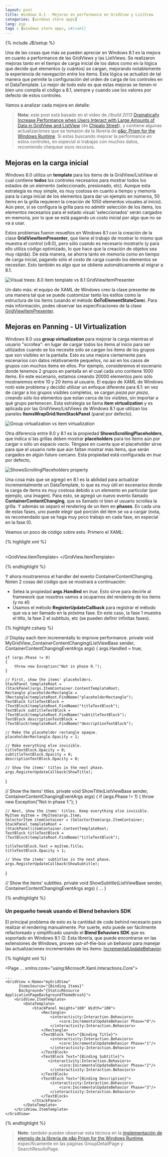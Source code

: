 ```yaml
---
layout: post
title: Windows 8.1 - Mejoras en performance en GridView y ListView
categories: [windows store apps]
lang: esp
tags : [windows store apps, c#/xaml]
---
```


{% include JB/setup %}

Una de las cosas que más se pueden apreciar en Windows 8.1 es la mejora en cuanto a performance de las GridViews y las ListViews. Se realizaron mejoras tanto en el tiempo de carga inicial de los datos como en la lógica que decide qué elementos (y cuántos) se cargan, mejorando notablemente la experiencia de navegación entre los items. Esta lógica se actualizó de tal manera que permite la configuración del orden de carga de los controles en el DataTemplate. Lo mejor de todo esto es que estas mejoras se tienen ni bien uno compila el código a 8.1, siempre y cuando use los valores por defecto de estos controles.

Vamos a analizar cada mejora en detalle:

> **Nota:** este post está basado en el video de *//build 2013* [Dramatically Increase Performance when Users Interact with Large Amounts of Data in GridView and ListView](http://channel9.msdn.com/Events/Build/2013/3-158) (de [Chipalo Street](http://channel9.msdn.com/Events/Speakers/chipalo-street)), y contiene algunas actualizaciones que se tomaron de la librería de [p&p: Prism for the Windows Runtime](http://prismwindowsruntime.codeplex.com/). Si estas buscando mejorar la performance en estos controles, en especial si trabajas con muchos datos, recomiendo chequear esos recursos.

## Mejoras en la carga inicial

Windows 8.0 utiliza un **template** para los items de la GridView/ListView el cual contiene **todos** los controles necesarios para mostrar todos los estados de un elemento (seleccionado, presionado, etc). Aunque esta estrategia es muy simple, es muy costosa en cuanto a tiempo y memoria para la carga inicial de los elementos (para dar un ejemplo en números, 50 items en la grilla requieren la creación de 1050 elementos visuales al inicio). Aún peor, si se configura la grilla para no admitir selección de los items, los elementos necesarios para el estado visual 'seleccionados' serán cargados en memoria, por lo que se está pagando un costo inicial por algo que no se va a usar.

Estos problemas fueron resueltos en Windows 8.1 con la creación de la clase **GridViewItemPresenter**, que tiene el trabajo de mostrar lo mismo que muestra el control (v8.0), pero sólo cuando es necesario mostrarlo (y para ello utiliza código optimizado, lo que hace que la creación de objetos sea muy rápida). De esta manera, se ahorra tanto en memoria como en tiempo de carga inicial, pagando sólo el costo de carga cuando los elementos se necesitan. Esto también es algo que se obtiene automáticamente al migrar a 8.1.

![](https://raw.github.com/nanovazquez/nanovazquez.github.com/master/_posts/windows-8.1-gridview-and-listview-performance-improvements/item-template-vs-presenters.png "Visual trees: 8.0 item template vs 8.1 GridViewItemPresenter")

Un dato más: el equipo de XAML de Windows creo la clase presenter de una manera tal que se puede customizar tanto los estilos como la estructura de los items (usando el método **GoToElementStateCore**). Para más información, podes observar las especificaciones de la clase [GridViewItemPresenter](http://msdn.microsoft.com/library/windows/apps/dn279298).

## Mejoras en Panning - UI Virtualization

Windows 8.0 usa **group virtualization** para mejorar la carga mientras el usuario "scrollea": en lugar de cargar todos los items al inicio para ser utilizados cuando se los necesite sólo se cargan los items de los grupos que son visibles en la pantalla. Esto es una mejora ciertamente para escenarios con datos relativamente pequeños, no así en los casos de grupos con muchos items en ellos. Por ejemplo, consideremos el escenario donde tenemos 2 grupos en pantalla en el cual cada uno contiene 1000 items. En este escenario, estamos creando 20000 elementos *pero* sólo mostraremos entre 10 y 20 items al usuario. El equipo de XAML de Windows notó este problema y decidió utilizar un enfoque diferente para 8.1: en vez de cargar a los grupos visibles completos, se cargan *pieza por pieza*, creando sólo los elementos que estan cerca de los visibles, sin importar a qué grupo pertenecen. Esta estrategia se llama **item virtualization** y es aplicada por las GridViews/ListViews de Windows 8.1 que utilizan los paneles **ItemsWrapGrid**/**ItemStackPanel** (panel por defecto).

![](https://raw.github.com/nanovazquez/nanovazquez.github.com/master/_posts/windows-8.1-gridview-and-listview-performance-improvements/group-virtualization-vs-item-virtualization.png "Group virtualization vs item virtualization")

Otra diferencia entre 8.0 y 8.1 es la propiedad **ShowsScrollingPlaceholders**, que indica si las grillas deben mostrar **placeholders** para los items aún por cargar o sólo un espacio vacío. Téngase en cuenta que el placeholder sirve para que el usuario note que aún faltan mostrar más items, que serán cargados en algún futuro cercano. Esta propiedad está configurada en *true* por defecto,

![](https://raw.github.com/nanovazquez/nanovazquez.github.com/master/_posts/windows-8.1-gridview-and-listview-performance-improvements/showsscrollingplaceholders-property.png "ShowsScrollingPlaceholders property")

Una cosa más que se agregó en 8.1 es la abilidad para actualizar incrementalmente un DataTemplate, lo que es muy útil en escenarios donde la carga de items es muy costosa debido a un elemento en particular (por ejemplo, una imagen). Para esto, se agregó un nuevo evento llamado **ContainerContentChanging**, que es llamado ni bien el usuario scrollea la grilla. Y además se separó el rendering de un item en **phases**. En cada una de estas fases, uno puede elegir qué porción del item se va a cargar (nota, es recomendado que se haga muy poco trabajo en cada fase, en especial en la fase 0).

Veamos un poco de código sobre esto. Primero el XAML:

{% highlight xml %}

<GridView x:Name="myGridView"
          ItemsSource="{Binding Items}"
          Background="{StaticResource ApplicationPageBackgroundThemeBrush}"
          ContainerContentChanging="MyGridView_ContainerContentChanging">           
    <GridView.ItemTemplate>
        <DataTemplate>
            <StackPanel Height="100" Width="100">
                <Rectangle x:Name="placeholderRectangle" Opacity="0"/>
                <TextBlock x:Name="titleTextBlock" Text="{Binding Title}" />
                <TextBlock x:Name="subtitleTextBlock" Text="{Binding Subtitle}" />
                <TextBlock x:Name="descriptionTextBlock" Text="{Binding Description}"  />
            </StackPanel>
        </DataTemplate>
    </GridView.ItemTemplate>
</GridView>

{% endhighlight %}

Y ahora mostraremos el handler del evento ContainerContentChanging. Noten 2 cosas del código que se mostrará a continuación:

* Setea la propiedad **args.Handled** en *true*. Esto sirve para decirle al framework que nosotros vamos a ocuparnos del rendering de los items (y no él)
* Usamos el método **RegisterUpdateCallback** para registrar el método que va a ser llamado en la próxima fase. En este caso, la fase 1 muestra el títlo, la fase 2 el subtítulo, etc (se pueden definir infinitas fases).

{% highlight csharp %}

// Display each item incrementally to improve performance.
private void MyGridView_ContainerContentChanging(ListViewBase sender, ContainerContentChangingEventArgs args)
{
    args.Handled = true;

    if (args.Phase != 0)
    {
        throw new Exception("Not in phase 0.");
    }

    // First, show the items' placeholders.
    StackPanel templateRoot = (StackPanel)args.ItemContainer.ContentTemplateRoot;
    Rectangle placeholderRectangle = (Rectangle)templateRoot.FindName("placeholderRectangle");
    TextBlock titleTextBlock = (TextBlock)templateRoot.FindName("titleTextBlock");
    TextBlock subtitleTextBlock = (TextBlock)templateRoot.FindName("subtitleTextBlock");
    TextBlock descriptionTextBlock = (TextBlock)templateRoot.FindName("descriptionTextBlock");

    // Make the placeholder rectangle opaque.
    placeholderRectangle.Opacity = 1;

    // Make everything else invisible.
    titleTextBlock.Opacity = 0;
    subtitleTextBlock.Opacity = 0;
    descriptionTextBlock.Opacity = 0;

    // Show the items' titles in the next phase.
    args.RegisterUpdateCallback(ShowTitle);
}

// Show the items' titles.
private void ShowTitle(ListViewBase sender, ContainerContentChangingEventArgs args)
{
    if (args.Phase != 1)
    {
        throw new Exception("Not in phase 1.");
    }

    // Next, show the items' titles. Keep everything else invisible.
    MyItem myItem = (MyItem)args.Item;
    SelectorItem itemContainer = (SelectorItem)args.ItemContainer;
    StackPanel templateRoot = (StackPanel)itemContainer.ContentTemplateRoot;
    TextBlock titleTextBlock = (TextBlock)templateRoot.FindName("titleTextBlock");

    titleTextBlock.Text = myItem.Title;
    titleTextBlock.Opacity = 1;
    
    // Show the items' subtitles in the next phase.
    args.RegisterUpdateCallback(ShowSubtitle);
}

// Show the items' subtitles.
private void ShowSubtitle(ListViewBase sender, ContainerContentChangingEventArgs args)
{
	...
}

{% endhighlight %}

### Un pequeño tweak usando el Blend behaviors SDK

El principal problema de esto es la cantidad de code behind necesario para realizar el rendering manualmente. Por suerte, esto puede ser fácilmente refactoreado y simplificado usando el **Blend Behaviors SDK** que es soportado en Windows 8.1 :D. Esta librería, que puede encontrarse en las extensiones de Windows, provee out-of-the-box un behavior para manejar las actualizaciones incrementales de los items: [IncrementalUpdateBehavior](http://msdn.microsoft.com/en-us/library/windows/apps/dn458551.aspx). 

{% highlight xml %}

<Page
    ...
    xmlns:core="using:Microsoft.Xaml.Interactions.Core">

    ...
	<GridView x:Name="myGridView"
          ItemsSource="{Binding Items}"
          Background="{StaticResource ApplicationPageBackgroundThemeBrush}">           
	    <GridView.ItemTemplate>
	    	<DataTemplate>
				<StackPanel Height="100" Width="100">
					<Rectangle>
	                    <interactivity:Interaction.Behaviors>
	                        <core:IncrementalUpdateBehavior Phase="0"/>
	                    </interactivity:Interaction.Behaviors>
	                </Rectangle>
	                <TextBlock Text="{Binding Title}">
	                    <interactivity:Interaction.Behaviors>
	                        <core:IncrementalUpdateBehavior Phase="1"/>
	                    </interactivity:Interaction.Behaviors>
	                </TextBlock>
	                <TextBlock Text="{Binding Subtitle}">
	                   <interactivity:Interaction.Behaviors>
	                        <core:IncrementalUpdateBehavior Phase="2"/>
	                    </interactivity:Interaction.Behaviors>
	                </TextBlock>
	                <TextBlock Text="{Binding Description}">
	                    <interactivity:Interaction.Behaviors>
	                        <core:IncrementalUpdateBehavior Phase="3"/>
	                    </interactivity:Interaction.Behaviors>
	                </TextBlock>
	            </StackPanel>
	        </DataTemplate>
	    </GridView.ItemTemplate>
	</GridView>
</Page>

{% endhighlight %}

> **Note:** también pueden observar esta técinca en la [implementación de ejemplo de la librería de p&p Prism for the Windows Runtime](http://http://prismwindowsruntime.codeplex.com/), específicamente en las páginas GroupDetailPage y SearchResultsPage.
